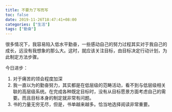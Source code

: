 ```yaml
---
title: 不要为了写而写
toc: false
date: 2019-11-26T18:47:41+08:00
categories: ["生活"]
tags: ["勤奋"]
---
```

很多情况下，我容易陷入低水平勤奋，一些感动自己的努力过程其实对于我自己的成长，远没有我想象的那么大。这时，就应该关注目标，由目标决定行动计划，为此制定方法步骤。

今日进步：

1. 对于痛苦的领会程度加深
2. 我一直以为的勤奋努力，其实都是在低层级的范畴活动，看不到与低层级相关联的高层级系统。在完成各种既定目标时，没有从目标愿景方面考虑自己的需要。而且目标本身的制定就非常有问题。
3. 书的力量无穷无尽，但是，书单越来越多。恰当地选择阅读非常重要。